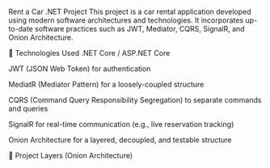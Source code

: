 Rent a Car .NET Project
This project is a car rental application developed using modern software architectures and technologies. It incorporates up-to-date software practices such as JWT, Mediator, CQRS, SignalR, and Onion Architecture.

🔧 Technologies Used
.NET Core / ASP.NET Core

JWT (JSON Web Token) for authentication

MediatR (Mediator Pattern) for a loosely-coupled structure

CQRS (Command Query Responsibility Segregation) to separate commands and queries

SignalR for real-time communication (e.g., live reservation tracking)

Onion Architecture for a layered, decoupled, and testable structure

📁 Project Layers (Onion Architecture)

